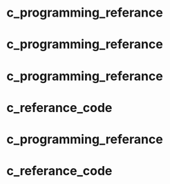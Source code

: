 # c_programming_referance
# c_programming_referance
# c_programming_referance
# c_referance_code
# c_programming_referance
# c_referance_code
